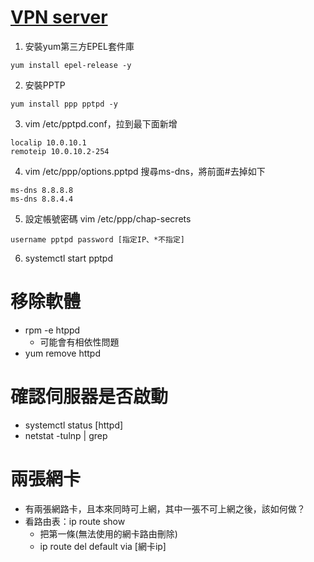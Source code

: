 # [VPN server](https://exfast.me/2016/05/centos-install-7-x-vpn-pptp/)
1. 安裝yum第三方EPEL套件庫
```
yum install epel-release -y
```
2. 安裝PPTP
```
yum install ppp pptpd -y
```
3. vim /etc/pptpd.conf，拉到最下面新增
```
localip 10.0.10.1
remoteip 10.0.10.2-254
```
4. vim /etc/ppp/options.pptpd 搜尋ms-dns，將前面#去掉如下
```
ms-dns 8.8.8.8
ms-dns 8.8.4.4
```
5. 設定帳號密碼 vim /etc/ppp/chap-secrets
```
username pptpd password [指定IP、*不指定]
```
6. systemctl start pptpd

# 移除軟體
* rpm -e htppd
  * 可能會有相依性問題
* yum remove httpd

# 確認伺服器是否啟動
* systemctl status [httpd]
* netstat -tulnp | grep 

# 兩張網卡
* 有兩張網路卡，且本來同時可上網，其中一張不可上網之後，該如何做？
* 看路由表：ip route show
  * 把第一條(無法使用的網卡路由刪除)
  * ip route del default via [網卡ip]
